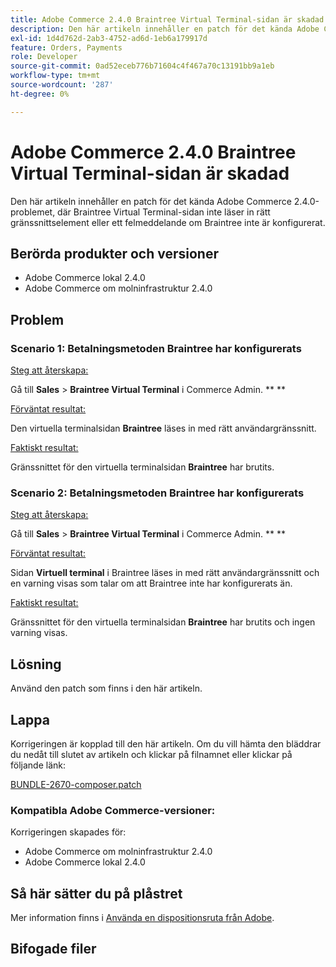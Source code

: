 ```yaml
---
title: Adobe Commerce 2.4.0 Braintree Virtual Terminal-sidan är skadad
description: Den här artikeln innehåller en patch för det kända Adobe Commerce 2.4.0-problemet, där Braintree Virtual Terminal-sidan inte läser in rätt gränssnittselement eller ett felmeddelande om Braintree inte är konfigurerat.
exl-id: 1d4d762d-2ab3-4752-ad6d-1eb6a179917d
feature: Orders, Payments
role: Developer
source-git-commit: 0ad52eceb776b71604c4f467a70c13191bb9a1eb
workflow-type: tm+mt
source-wordcount: '287'
ht-degree: 0%

---
```


# Adobe Commerce 2.4.0 Braintree Virtual Terminal-sidan är skadad

Den här artikeln innehåller en patch för det kända Adobe Commerce 2.4.0-problemet, där Braintree Virtual Terminal-sidan inte läser in rätt gränssnittselement eller ett felmeddelande om Braintree inte är konfigurerat.

## Berörda produkter och versioner

* Adobe Commerce lokal 2.4.0
* Adobe Commerce om molninfrastruktur 2.4.0

## Problem

### Scenario 1: Betalningsmetoden Braintree har konfigurerats

<u>Steg att återskapa:</u>

Gå till **Sales** > **Braintree Virtual Terminal** i Commerce Admin. **&#x200B; **

<u>Förväntat resultat:</u>

Den virtuella terminalsidan **Braintree** läses in med rätt användargränssnitt.

<u>Faktiskt resultat:</u>

Gränssnittet för den virtuella terminalsidan **Braintree** har brutits.

### Scenario 2: Betalningsmetoden Braintree har konfigurerats

<u>Steg att återskapa:</u>

Gå till **Sales** > **Braintree Virtual Terminal** i Commerce Admin. **&#x200B; **

<u>Förväntat resultat:</u>

Sidan **Virtuell terminal** i Braintree läses in med rätt användargränssnitt och en varning visas som talar om att Braintree inte har konfigurerats än.

<u>Faktiskt resultat:</u>

Gränssnittet för den virtuella terminalsidan **Braintree** har brutits och ingen varning visas.

## Lösning

Använd den patch som finns i den här artikeln.

## Lappa

Korrigeringen är kopplad till den här artikeln. Om du vill hämta den bläddrar du nedåt till slutet av artikeln och klickar på filnamnet eller klickar på följande länk:

[BUNDLE-2670-composer.patch](assets/BUNDLE-2670-composer.patch.zip)

### Kompatibla Adobe Commerce-versioner:

Korrigeringen skapades för:

* Adobe Commerce om molninfrastruktur 2.4.0
* Adobe Commerce lokal 2.4.0

## Så här sätter du på plåstret

Mer information finns i [Använda en dispositionsruta från Adobe](/help/how-to/general/how-to-apply-a-composer-patch-provided-by-magento.md).

## Bifogade filer
